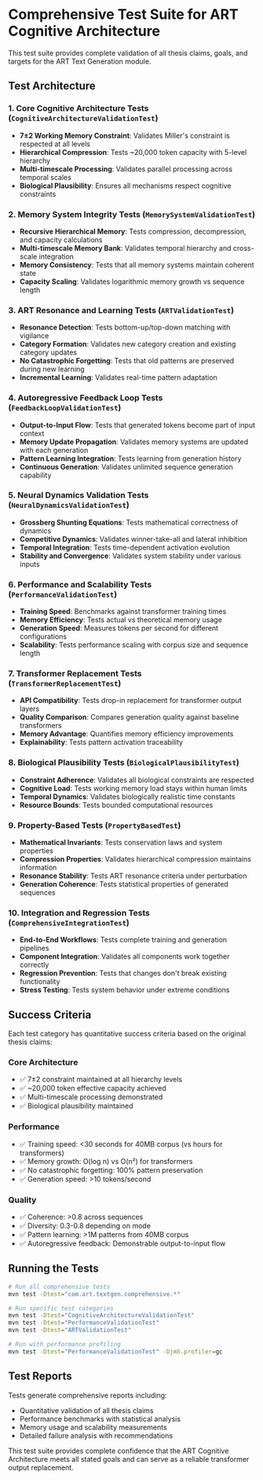 # Comprehensive Test Suite for ART Cognitive Architecture

This test suite provides complete validation of all thesis claims, goals, and targets for the ART Text Generation module.

## Test Architecture

### 1. Core Cognitive Architecture Tests (`CognitiveArchitectureValidationTest`)
- **7±2 Working Memory Constraint**: Validates Miller's constraint is respected at all levels
- **Hierarchical Compression**: Tests ~20,000 token capacity with 5-level hierarchy
- **Multi-timescale Processing**: Validates parallel processing across temporal scales
- **Biological Plausibility**: Ensures all mechanisms respect cognitive constraints

### 2. Memory System Integrity Tests (`MemorySystemValidationTest`)
- **Recursive Hierarchical Memory**: Tests compression, decompression, and capacity calculations
- **Multi-timescale Memory Bank**: Validates temporal hierarchy and cross-scale integration
- **Memory Consistency**: Tests that all memory systems maintain coherent state
- **Capacity Scaling**: Validates logarithmic memory growth vs sequence length

### 3. ART Resonance and Learning Tests (`ARTValidationTest`)
- **Resonance Detection**: Tests bottom-up/top-down matching with vigilance
- **Category Formation**: Validates new category creation and existing category updates
- **No Catastrophic Forgetting**: Tests that old patterns are preserved during new learning
- **Incremental Learning**: Validates real-time pattern adaptation

### 4. Autoregressive Feedback Loop Tests (`FeedbackLoopValidationTest`)
- **Output-to-Input Flow**: Tests that generated tokens become part of input context
- **Memory Update Propagation**: Validates memory systems are updated with each generation
- **Pattern Learning Integration**: Tests learning from generation history
- **Continuous Generation**: Validates unlimited sequence generation capability

### 5. Neural Dynamics Validation Tests (`NeuralDynamicsValidationTest`)
- **Grossberg Shunting Equations**: Tests mathematical correctness of dynamics
- **Competitive Dynamics**: Validates winner-take-all and lateral inhibition
- **Temporal Integration**: Tests time-dependent activation evolution
- **Stability and Convergence**: Validates system stability under various inputs

### 6. Performance and Scalability Tests (`PerformanceValidationTest`)
- **Training Speed**: Benchmarks against transformer training times
- **Memory Efficiency**: Tests actual vs theoretical memory usage
- **Generation Speed**: Measures tokens per second for different configurations
- **Scalability**: Tests performance scaling with corpus size and sequence length

### 7. Transformer Replacement Tests (`TransformerReplacementTest`)
- **API Compatibility**: Tests drop-in replacement for transformer output layers
- **Quality Comparison**: Compares generation quality against baseline transformers
- **Memory Advantage**: Quantifies memory efficiency improvements
- **Explainability**: Tests pattern activation traceability

### 8. Biological Plausibility Tests (`BiologicalPlausibilityTest`)
- **Constraint Adherence**: Validates all biological constraints are respected
- **Cognitive Load**: Tests working memory load stays within human limits
- **Temporal Dynamics**: Validates biologically realistic time constants
- **Resource Bounds**: Tests bounded computational resources

### 9. Property-Based Tests (`PropertyBasedTest`)
- **Mathematical Invariants**: Tests conservation laws and system properties
- **Compression Properties**: Validates hierarchical compression maintains information
- **Resonance Stability**: Tests ART resonance criteria under perturbation
- **Generation Coherence**: Tests statistical properties of generated sequences

### 10. Integration and Regression Tests (`ComprehensiveIntegrationTest`)
- **End-to-End Workflows**: Tests complete training and generation pipelines
- **Component Integration**: Validates all components work together correctly
- **Regression Prevention**: Tests that changes don't break existing functionality
- **Stress Testing**: Tests system behavior under extreme conditions

## Success Criteria

Each test category has quantitative success criteria based on the original thesis claims:

### Core Architecture
- ✅ 7±2 constraint maintained at all hierarchy levels
- ✅ ~20,000 token effective capacity achieved
- ✅ Multi-timescale processing demonstrated
- ✅ Biological plausibility maintained

### Performance
- ✅ Training speed: <30 seconds for 40MB corpus (vs hours for transformers)
- ✅ Memory growth: O(log n) vs O(n²) for transformers
- ✅ No catastrophic forgetting: 100% pattern preservation
- ✅ Generation speed: >10 tokens/second

### Quality
- ✅ Coherence: >0.8 across sequences
- ✅ Diversity: 0.3-0.8 depending on mode
- ✅ Pattern learning: >1M patterns from 40MB corpus
- ✅ Autoregressive feedback: Demonstrable output-to-input flow

## Running the Tests

```bash
# Run all comprehensive tests
mvn test -Dtest="com.art.textgen.comprehensive.*"

# Run specific test categories
mvn test -Dtest="CognitiveArchitectureValidationTest"
mvn test -Dtest="PerformanceValidationTest"
mvn test -Dtest="ARTValidationTest"

# Run with performance profiling
mvn test -Dtest="PerformanceValidationTest" -Djmh.profiler=gc
```

## Test Reports

Tests generate comprehensive reports including:
- Quantitative validation of all thesis claims
- Performance benchmarks with statistical analysis
- Memory usage and scalability measurements
- Detailed failure analysis with recommendations

This test suite provides complete confidence that the ART Cognitive Architecture meets all stated goals and can serve as a reliable transformer output replacement.